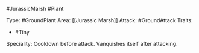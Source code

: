 #JurassicMarsh #Plant 

Type: #GroundPlant 
Area: [[Jurassic Marsh]]
Attack: #GroundAttack 
Traits:
- #Tiny

Speciality: Cooldown before attack. Vanquishes itself after attacking. 
